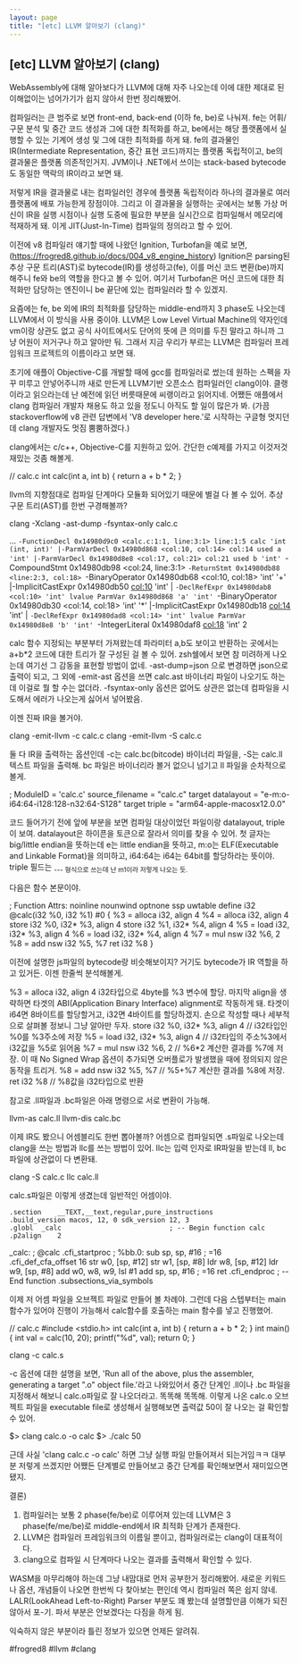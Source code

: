 ```yaml
---
layout: page
title: "[etc] LLVM 알아보기 (clang)"
---
```


## [etc] LLVM 알아보기 (clang)

WebAssembly에 대해 알아보다가 LLVM에 대해 자주 나오는데 이에 대한 제대로 된 이해없이는 넘어가기가 쉽지 않아서 한번 정리해봤어.

컴파일러는 큰 범주로 보면 front-end, back-end (이하 fe, be)로 나눠져. fe는 어휘/구문 분석 및 중간 코드 생성과 그에 대한 최적화를 하고, be에서는 해당 플랫폼에서 실행할 수 있는 기계어 생성 및 그에 대한 최적화를 하게 돼. 
fe의 결과물인 IR(Intermediate Representation, 중간 표현 코드)까지는 플랫폼 독립적이고, be의 결과물은 플랫폼 의존적인거지. JVM이나 .NET에서 쓰이는 stack-based bytecode도 동일한 맥락의 IR이라고 보면 돼. 

저렇게 IR을 결과물로 내는 컴파일러인 경우에 플랫폼 독립적이라 하나의 결과물로 여러 플랫폼에 배포 가능한게 장점이야. 그리고 이 결과물을 실행하는 곳에서는 보통 가상 머신이 IR을 실행 시점이나 실행 도중에 필요한 부분을 실시간으로 컴파일해서 메모리에 적재하게 돼. 이게 JIT(Just-In-Time) 컴파일의 정의라고 할 수 있어.

이전에 v8 컴파일러 얘기할 때에 나왔던 Ignition, Turbofan을 예로 보면, (https://frogred8.github.io/docs/004_v8_engine_history)
Ignition은 parsing된 추상 구문 트리(AST)로 bytecode(IR)를 생성하고(fe), 이를 머신 코드 변환(be)까지 해주니 fe와 be의 역할을 한다고 볼 수 있어. 여기서 Turbofan은 머신 코드에 대한 최적화만 담당하는 엔진이니 be 끝단에 있는 컴파일러라 할 수 있겠지.

요즘에는 fe, be 외에 IR의 최적화를 담당하는 middle-end까지 3 phase도 나오는데 LLVM에서 이 방식을 사용 중이야. LLVM은 Low Level Virtual Machine의 약자인데 vm이랑 상관도 없고 공식 사이트에서도 단어의 뜻에 큰 의미를 두진 말라고 하니까 그냥 어원이 저거구나 하고 알아만 둬. 그래서 지금 우리가 부르는 LLVM은 컴파일러 프레임워크 프로젝트의 이름이라고 보면 돼. 

초기에 애플이 Objective-C를 개발할 때에 gcc를 컴파일러로 썼는데 원하는 스펙을 자꾸 미루고 안넣어주니까 새로 만든게 LLVM기반 오픈소스 컴파일러인 clang이야. 클랭이라고 읽으라는데 난 예전에 읽던 버릇때문에 씨랭이라고 읽어지네. 어쨌든 애플에서 clang 컴파일러 개발자 채용도 하고 있을 정도니 아직도 할 일이 많은가 봐. (가끔 stackoverflow에 v8 관련 답변에서 'V8 developer here.'로 시작하는 구글형 멋지던데 clang 개발자도 멋짐 뿜뿜하겠다.)

clang에서는 c/c++, Objective-C를 지원하고 있어. 간단한 c예제를 가지고 이것저것 재밌는 것좀 해볼게.

// calc.c
int calc(int a, int b) {
  return a + b * 2;
}

llvm의 지향점대로 컴파일 단계마다 모듈화 되어있기 때문에 별걸 다 볼 수 있어. 추상 구문 트리(AST)를 한번 구경해볼까?

clang -Xclang -ast-dump -fsyntax-only calc.c

...
`-FunctionDecl 0x14980d9c0 <calc.c:1:1, line:3:1> line:1:5 calc 'int (int, int)'
  |-ParmVarDecl 0x14980d868 <col:10, col:14> col:14 used a 'int'
  |-ParmVarDecl 0x14980d8e8 <col:17, col:21> col:21 used b 'int'
  `-CompoundStmt 0x14980db98 <col:24, line:3:1>
    `-ReturnStmt 0x14980db88 <line:2:3, col:18>
      `-BinaryOperator 0x14980db68 <col:10, col:18> 'int' '+'
        |-ImplicitCastExpr 0x14980db50 <col:10> 'int' <LValueToRValue>
        | `-DeclRefExpr 0x14980dab8 <col:10> 'int' lvalue ParmVar 0x14980d868 'a' 'int'
        `-BinaryOperator 0x14980db30 <col:14, col:18> 'int' '*'
          |-ImplicitCastExpr 0x14980db18 <col:14> 'int' <LValueToRValue>
          | `-DeclRefExpr 0x14980dad8 <col:14> 'int' lvalue ParmVar 0x14980d8e8 'b' 'int'
          `-IntegerLiteral 0x14980daf8 <col:18> 'int' 2

calc 함수 지정되는 부분부터 가져왔는데 파라미터 a,b도 보이고 반환하는 곳에서는 a+b*2 코드에 대한 트리가 잘 구성된 걸 볼 수 있어. zsh쉘에서 보면 참 미려하게 나오는데 여기선 그 감동을 표현할 방법이 없네. -ast-dump=json 으로 변경하면 json으로 출력이 되고, 그 외에 -emit-ast 옵션을 쓰면 calc.ast 바이너리 파일이 나오기도 하는데 이걸로 뭘 할 수는 없더라. -fsyntax-only 옵션은 없어도 상관은 없는데 컴파일을 시도해서 에러가 나오는게 싫어서 넣어봤음.

이젠 진짜 IR을 볼거야.

clang -emit-llvm -c calc.c
clang -emit-llvm -S calc.c

둘 다 IR을 출력하는 옵션인데 -c는 calc.bc(bitcode) 바이너리 파일을, -S는 calc.ll 텍스트 파일을 출력해. bc 파일은 바이너리라 볼거 없으니 넘기고 ll 파일을 순차적으로 볼게.

; ModuleID = 'calc.c'
source_filename = "calc.c"
target datalayout = "e-m:o-i64:64-i128:128-n32:64-S128"
target triple = "arm64-apple-macosx12.0.0"

코드 들어가기 전에 앞에 부분을 보면 컴파일 대상이었던 파일이랑 datalayout, triple이 보여. datalayout은 하이픈을 토큰으로 잘라서 의미를 찾을 수 있어. 첫 글자는 big/little endian을 뜻하는데 e는 little endian을 뜻하고, m:o는 ELF(Executable and Linkable Format)을 의미하고, i64:64는 i64는 64bit를 할당하라는 뜻이야.
triple 필드는 <arch><sub>-<vendor>-<sys>-<abi> 형식으로 쓰는데 난 m1이라 저렇게 나오는 듯. 

다음은 함수 본문이야.

; Function Attrs: noinline nounwind optnone ssp uwtable
define i32 @calc(i32 %0, i32 %1) #0 {
  %3 = alloca i32, align 4
  %4 = alloca i32, align 4
  store i32 %0, i32* %3, align 4
  store i32 %1, i32* %4, align 4
  %5 = load i32, i32* %3, align 4
  %6 = load i32, i32* %4, align 4
  %7 = mul nsw i32 %6, 2
  %8 = add nsw i32 %5, %7
  ret i32 %8
}

이전에 설명한 js파일의 bytecode랑 비슷해보이지? 거기도 bytecode가 IR 역할을 하고 있거든. 이젠 한줄씩 분석해볼게.

%3 = alloca i32, align 4
i32타입으로 4byte를 %3 변수에 할당. 마지막 align을 생략하면 타겟의 ABI(Application Binary Interface) alignment로 작동하게 돼. 타겟이 i64면 8바이트를 할당할거고, i32면 4바이트를 할당하겠지. 손으로 작성할 때나 세부적으로 살펴볼 정보니 그냥 알아만 두자.
store i32 %0, i32* %3, align 4
// i32타입인 %0를 %3주소에 저장
%5 = load i32, i32* %3, align 4
// i32타입의 주소%3에서 i32값을 %5로 읽어옴
%7 = mul nsw i32 %6, 2
// %6*2 계산한 결과를 %7에 저장. 이 때 No Signed Wrap 옵션이 추가되면 오버플로가 발생했을 때에 정의되지 않은 동작을 트리거.
%8 = add nsw i32 %5, %7
// %5+%7 계산한 결과를 %8에 저장.
ret i32 %8
// %8값을 i32타입으로 반환

참고로 .ll파일과 .bc파일은 아래 명령으로 서로 변환이 가능해.

llvm-as calc.ll
llvm-dis calc.bc 

이제 IR도 봤으니 어셈블리도 한번 뽑아볼까? 어셈으로 컴파일되면 .s파일로 나오는데 clang을 쓰는 방법과 llc를 쓰는 방법이 있어. llc는 입력 인자로 IR파일을 받는데 ll, bc파일에 상관없이 다 변환돼.

clang -S calc.c
llc calc.ll

calc.s파일은 이렇게 생겼는데 일반적인 어셈이야.

	.section	__TEXT,__text,regular,pure_instructions
	.build_version macos, 12, 0	sdk_version 12, 3
	.globl	_calc                           ; -- Begin function calc
	.p2align	2
_calc:                                  ; @calc
	.cfi_startproc
; %bb.0:
	sub	sp, sp, #16                     ; =16
	.cfi_def_cfa_offset 16
	str	w0, [sp, #12]
	str	w1, [sp, #8]
	ldr	w8, [sp, #12]
	ldr	w9, [sp, #8]
	add	w0, w8, w9, lsl #1
	add	sp, sp, #16                     ; =16
	ret
	.cfi_endproc
                                        ; -- End function
.subsections_via_symbols

이제 저 어셈 파일을 오브젝트 파일로 만들어 볼 차례야. 그런데 다음 스텝부터는 main 함수가 있어야 진행이 가능해서 calc함수를 호출하는 main 함수를 넣고 진행했어. 

// calc.c
#include <stdio.h>
int calc(int a, int b) {
  return a + b * 2;
}
int main() {
  int val = calc(10, 20);
  printf("%d", val);
  return 0;
}

clang -c calc.s

-c 옵션에 대한 설명을 보면, 'Run all of the above, plus the assembler, generating a target ".o" object file.'라고 나와있어서 중간 단계인 .ll이나 .bc 파일을 지정해서 해보니 calc.o파일로 잘 나오더라고. 똑똑해 똑똑해.
이렇게 나온 calc.o 오브젝트 파일을 executable file로 생성해서 실행해보면 출력값 50이 잘 나오는 걸 확인할 수 있어.

$> clang calc.o -o calc
$> ./calc
50

근데 사실 'clang calc.c -o calc' 하면 그냥 실행 파일 만들어져서 되는거임ㅋㅋ 대부분 저렇게 쓰겠지만 어쨌든 단계별로 만들어보고 중간 단계를 확인해보면서 재미있으면 됐지.

결론)
1) 컴파일러는 보통 2 phase(fe/be)로 이루어져 있는데 LLVM은 3 phase(fe/me/be)로 middle-end에서 IR 최적화 단계가 존재한다.
2) LLVM은 컴파일러 프레임워크의 이름일 뿐이고, 컴파일러로는 clang이 대표적이다.
3) clang으로 컴파일 시 단계마다 나오는 결과를 출력해서 확인할 수 있다.

WASM을 마무리해야 하는데 그냥 내맘대로 먼저 공부한거 정리해봤어. 새로운 키워드나 옵션, 개념들이 나오면 한번씩 다 찾아보는 편인데 역시 컴파일러 쪽은 쉽지 않네. LALR(LookAhead Left-to-Right) Parser 부분도 꽤 봤는데 설명할만큼 이해가 되진 않아서 포-기. 파서 부분은 안보겠다는 다짐을 하게 됨.

익숙하지 않은 부분이라 틀린 정보가 있으면 언제든 알려줘. 

#frogred8 #llvm #clang